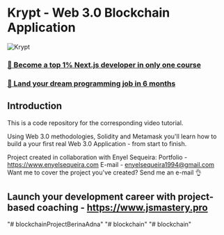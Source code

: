 # Krypt - Web 3.0 Blockchain Application
![Krypt](https://i.ibb.co/DVF4tNW/image.png)

### [🌟 Become a top 1% Next.js developer in only one course](https://jsmastery.pro/next15)
### [🚀 Land your dream programming job in 6 months](https://jsmastery.pro/masterclass)

## Introduction
This is a code repository for the corresponding video tutorial.

Using Web 3.0 methodologies, Solidity and Metamask you'll learn how to build a your first real Web 3.0 Application - from start to finish.

Project created in collaboration with Enyel Sequeira: 
Portfolio - https://www.enyelsequeira.com
E-mail - enyelsequeira1994@gmail.com
Want me to cover the project you've created? Send me an e-mail 👌

## Launch your development career with project-based coaching - https://www.jsmastery.pro
"# blockchainProjectBerinaAdna" 
"# blockchain" 
"# blockchain" 
